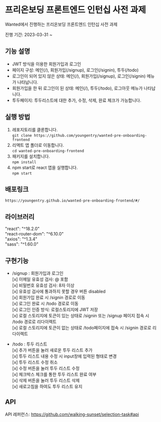 # 프리온보딩 프론트엔드 인턴십 사전 과제

Wanted에서 진행하는 프리온보딩 프론트엔드 인턴십 사전 과제

진행 기간: 2023-03-31 ~

## 기능 설명

- JWT 방식을 이용한 회원가입과 로그인
- 페이지 구성: 메인(/), 회원가입(/signup), 로그인(/signin), 투두(/todo)
- 로그인이 되어 있지 않은 상태: 메인(/), 회원가입(/signup), 로그인(/signin) 메뉴가 나타납니다.
- 회원가입을 한 뒤 로그인이 된 상태: 메인(/), 투두(/todo), 로그아웃 메뉴가 나타납니다.
- 투두페이지: 투두리스트에 대한 추가, 수정, 삭제, 완료 체크가 가능합니다.

## 실행 방법

1. 레포지토리를 클론합니다.  
   `git clone https://github.com/youngentry/wanted-pre-onboarding-frontend`
2. 리액트 앱 폴더로 이동합니다.  
   `cd wanted-pre-onboarding-frontend`
3. 패키지를 설치합니다.  
   `npm install`
4. npm start로 react 앱을 실행합니다.  
   `npm start`

## 배포링크

`https://youngentry.github.io/wanted-pre-onboarding-frontend/#/`

## 라이브러리

"react": "^18.2.0"  
"react-router-dom": "^6.10.0"  
"axios": "^1.3.4"  
"sass": "^1.60.0"

## 구현기능

- /signup : 회원가입과 로그인  
  [x] 이메일 유효성 검사: @ 포함  
  [x] 비밀번호 유효성 검사: 8자 이상  
  [x] 유효성 검사에 통과하지 못할 경우 버튼 disabled  
  [x] 회원가입 완료 시 /signin 경로로 이동  
  [x] 로그인 완료 시 /todo 경로로 이동  
  [x] 로그인 인증 방식: 로컬스토리지에 JWT 저장  
  [x] 로컬 스토리지에 토큰이 있는 상태로 /signin 또는 /signup 페이지 접속 시 /todo 경로로 리다이렉트  
  [x] 로컬 스토리지에 토큰이 없는 상태로 /todo페이지에 접속 시 /signin 경로로 리다이렉트

- /todo : 투두 리스트  
  [x] 추가 버튼을 눌러 새로운 투두 리스트 추가  
  [x] 투두 리스트 내용 수정 시 input창에 입력된 형태로 변경  
  [x] 투두 리스트 수정 취소  
  [x] 수정 버튼을 눌러 투두 리스트 수정  
  [x] 체크박스 체크를 통한 투두 리스트 완료 여부  
  [x] 삭제 버튼을 눌러 투두 리스트 삭제  
  [x] 새로고침을 하여도 투두 리스트 유지

## API

API 레퍼런스: https://github.com/walking-sunset/selection-task#api
